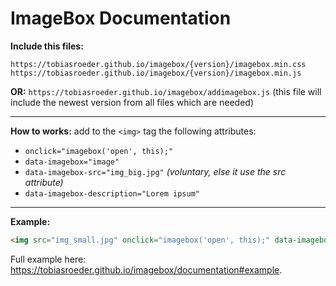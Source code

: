 # ImageBox Documentation

**Include this files:**
```
https://tobiasroeder.github.io/imagebox/{version}/imagebox.min.css
https://tobiasroeder.github.io/imagebox/{version}/imagebox.min.js
```
**OR:**
`https://tobiasroeder.github.io/imagebox/addimagebox.js` (this file will include the newest version from all files which are needed)

---

**How to works:**
add to the `<img>` tag the following attributes:

- `onclick="imagebox('open', this);"`
- `data-imagebox="image"`
- `data-imagebox-src="img_big.jpg"` _(voluntary, else it use the src attribute)_
- `data-imagebox-description="Lorem ipsum"`

---

**Example:**
```html
<img src="img_small.jpg" onclick="imagebox('open', this);" data-imagebox="image" data-imagebox-src="img_big.jpg" data-imagebox-description="Lorem ipsum">
```
Full example here: https://tobiasroeder.github.io/imagebox/documentation#example.
